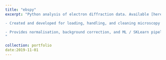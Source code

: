 ```yaml
---
title: "ebspy"
excerpt: "Python analysis of electron diffraction data. Available [here](https://github.com/tmcaul/ebspy).

- Created and developed for loading, handling, and cleaning microscopy data.

- Provides normalisation, background correction, and ML / SKLearn pipelines for characterisation and dataset decomposition.
"

collection: portfolio
date:2019-11-01
---
```


